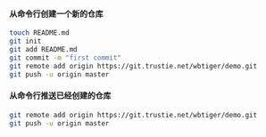 #### 从命令行创建一个新的仓库

```bash
touch README.md
git init
git add README.md
git commit -m "first commit"
git remote add origin https://git.trustie.net/wbtiger/demo.git
git push -u origin master

```

#### 从命令行推送已经创建的仓库

```bash
git remote add origin https://git.trustie.net/wbtiger/demo.git
git push -u origin master

```

